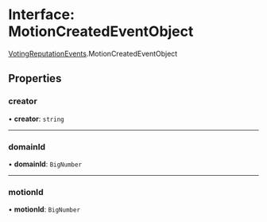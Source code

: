 # Interface: MotionCreatedEventObject

[VotingReputationEvents](../modules/VotingReputationEvents.md).MotionCreatedEventObject

## Properties

### creator

• **creator**: `string`

___

### domainId

• **domainId**: `BigNumber`

___

### motionId

• **motionId**: `BigNumber`
